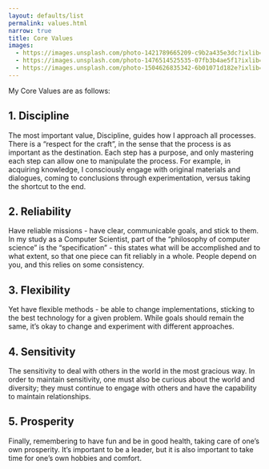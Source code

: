 ```yaml
---
layout: defaults/list
permalink: values.html
narrow: true
title: Core Values
images:
  - https://images.unsplash.com/photo-1421789665209-c9b2a435e3dc?ixlib=rb-0.3.5&ixid=eyJhcHBfaWQiOjEyMDd9&s=5b1016b885e7438c4633109d77368d4d&auto=format&fit=crop&w=1651&q=80
  - https://images.unsplash.com/photo-1476514525535-07fb3b4ae5f1?ixlib=rb-0.3.5&ixid=eyJhcHBfaWQiOjEyMDd9&s=468a8c18f5d811cf03c654b653b5089e&auto=format&fit=crop&w=1650&q=80
  - https://images.unsplash.com/photo-1504626835342-6b01071d182e?ixlib=rb-0.3.5&ixid=eyJhcHBfaWQiOjEyMDd9&s=975855d515c9d56352ee3bfe74287f2b&auto=format&fit=crop&w=1651&q=80
---
```


My Core Values are as follows: 

## 1. Discipline 
The most important value, Discipline, guides how I approach all processes. There is a “respect for the craft”, in the sense that the process is as important as the destination. Each step has a purpose, and only mastering each step can allow one to manipulate the process. For example, in acquiring knowledge, I consciously engage with original materials and dialogues, coming to conclusions through experimentation, versus taking the shortcut to the end. 

## 2. Reliability
Have reliable missions - have clear, communicable goals, and stick to them. In my study as a Computer Scientist, part of the “philosophy of computer science” is the “specification” - this states what will be accomplished and to what extent, so that one piece can fit reliably in a whole. People depend on you, and this relies on some consistency.

## 3. Flexibility
Yet have flexible methods - be able to change implementations, sticking to the best technology for a given problem. While goals should remain the same, it’s okay to change and experiment with different approaches.

## 4. Sensitivity
The sensitivity to deal with others in the world in the most gracious way. In order to maintain sensitivity, one must also be curious about the world and diversity; they must continue to engage with others and have the capability to maintain relationships.

## 5. Prosperity
Finally, remembering to have fun and be in good health, taking care of one’s own prosperity. It’s important to be a leader, but it is also important to take time for one’s own hobbies and comfort.
